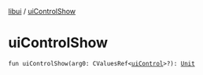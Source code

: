 [libui](index.md) / [uiControlShow](./ui-control-show.md)

# uiControlShow

`fun uiControlShow(arg0: CValuesRef<`[`uiControl`](ui-control/index.md)`>?): `[`Unit`](https://kotlinlang.org/api/latest/jvm/stdlib/kotlin/-unit/index.html)